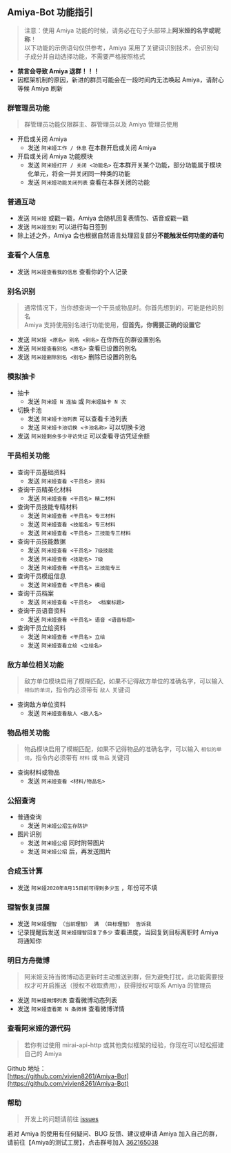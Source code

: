 ## Amiya-Bot 功能指引

> 注意：使用 Amiya 功能的时候，请务必在句子头部带上**阿米娅的名字或昵称**！<br>
> 以下功能的示例语句仅供参考，Amiya 采用了关键词识别技术，会识别句子成分并自动选择功能，不需要严格按照格式

- **禁言会导致 Amiya 退群！！！**
- 因框架机制的原因，新进的群员可能会在一段时间内无法唤起 Amiya，请耐心等候 Amiya 刷新

### 群管理员功能

> 群管理员功能仅限群主、群管理员以及 Amiya 管理员使用

- 开启或关闭 Amiya
    - 发送 `阿米娅工作 / 休息` 在本群开启或关闭 Amiya
- 开启或关闭 Amiya 功能模块
    - 发送 `阿米娅打开 / 关闭 <功能名>` 在本群开关某个功能，部分功能属于模块化单元，将会一并关闭同一种类的功能
    - 发送 `阿米娅功能关闭列表` 查看在本群关闭的功能

### 普通互动

- 发送 `阿米娅` 或戳一戳，Amiya 会随机回复表情包、语音或戳一戳
- 发送 `阿米娅签到` 可以进行每日签到
- 除上述之外，Amiya 会也根据自然语言处理回复部分**不能触发任何功能的语句**

### 查看个人信息

- 发送 `阿米娅查看我的信息` 查看你的个人记录

### 别名识别

> 通常情况下，当你想查询一个干员或物品时。你首先想到的，可能是他的别名<br>
> Amiya 支持使用别名进行功能使用，**但首先，你需要正确的设置它**

- 发送 `阿米娅 <原名> 别名 <别名>` 在你所在的群设置别名
- 发送 `阿米娅查看别名 <原名>` 查看已设置的别名
- 发送 `阿米娅删除别名 <别名>` 删除已设置的别名

### 模拟抽卡

- 抽卡
    - 发送 `阿米娅 N 连抽` 或 `阿米娅抽卡 N 次`
- 切换卡池
    - 发送 `阿米娅卡池列表` 可以查看卡池列表
    - 发送 `阿米娅卡池切换 <卡池名称>` 可以切换卡池
- 发送 `阿米娅剩余多少寻访凭证` 可以查看寻访凭证余额

### 干员相关功能

- 查询干员基础资料
    - 发送 `阿米娅查看 <干员名> 资料`
- 查询干员精英化材料
    - 发送 `阿米娅查看 <干员名> 精二材料`
- 查询干员技能专精材料
    - 发送 `阿米娅查看 <干员名> 专三材料`
    - 发送 `阿米娅查看 <技能名> 专三材料`
    - 发送 `阿米娅查看 <干员名> 三技能专三材料`
- 查询干员技能数据
    - 发送 `阿米娅查看 <干员名> 7级技能`
    - 发送 `阿米娅查看 <技能名> 7级`
    - 发送 `阿米娅查看 <干员名> 三技能专三`
- 查询干员模组信息
    - 发送 `阿米娅查看 <干员名> 模组`
- 查询干员档案
    - 发送 `阿米娅查看 <干员名>  <档案标题>`
- 查询干员语音资料
    - 发送 `阿米娅查看 <干员名> 语音 <语音标题>`
- 查询干员立绘资料
    - 发送 `阿米娅查看 <干员名> 立绘`
    - 发送 `阿米娅查看立绘 <立绘名>`

### 敌方单位相关功能

> 敌方单位模块启用了模糊匹配，如果不记得敌方单位的准确名字，可以输入 `相似的单词`，指令内必须带有 `敌人` 关键词

- 查询敌方单位资料
    - 发送 `阿米娅查看敌人 <敌人名>`

### 物品相关功能

> 物品模块启用了模糊匹配，如果不记得物品的准确名字，可以输入 `相似的单词`，指令内必须带有 `材料` 或 `物品` 关键词

- 查询材料或物品
    - 发送 `阿米娅查看 <材料/物品名>`

### 公招查询

- 普通查询
    - 发送 `阿米娅公招生存防护`
- 图片识别
    - 发送 `阿米娅公招` 同时附带图片
    - 发送 `阿米娅公招` 后，再发送图片

### 合成玉计算

- 发送 `阿米娅2020年8月15日前可得到多少玉` ，年份可不填

### 理智恢复提醒

- 发送 `阿米娅理智 （当前理智） 满 （目标理智） 告诉我`
- 记录提醒后发送 `阿米娅理智回复了多少` 查看进度，当回复到目标离职时 Amiya 将通知你

### 明日方舟微博

> 阿米娅支持当微博动态更新时主动推送到群，但为避免打扰，此功能需要授权才可开启推送（授权不收取费用），获得授权可联系 Amiya 的管理员

- 发送 `阿米娅微博列表` 查看微博动态列表
- 发送 `阿米娅查看第 N 条微博` 查看微博详情

### 查看阿米娅的源代码

> 若你有过使用 mirai-api-http 或其他类似框架的经验，你现在可以轻松搭建自己的 Amiya

Github 地址：<br>[https://github.com/vivien8261/Amiya-Bot](https://github.com/vivien8261/Amiya-Bot)

### 帮助

> 开发上的问题请前往 [issues](https://github.com/vivien8261/Amiya-Bot/issues)

若对 Amiya 的使用有任何疑问、BUG 反馈、建议或申请 Amiya 加入自己的群，请前往【Amiya的测试工房】，点击群号加入 [362165038](https://jq.qq.com/?_wv=1027&k=4HKMpUZL)

